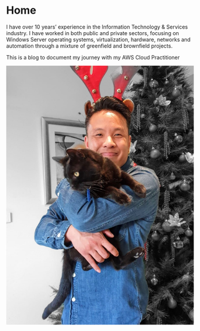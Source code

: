 # Home

I have over 10 years’ experience in the Information Technology & Services industry. I have worked in both public and private sectors, focusing on Windows Server operating systems, virtualization, hardware, networks and automation through a mixture of greenfield and brownfield projects.

This is a blog to document my journey with my AWS Cloud Practitioner



![](.gitbook/assets/image%20%283%29.png)



